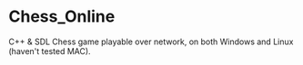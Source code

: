 Chess_Online
============

C++ &amp; SDL Chess game playable over network, on both Windows and Linux (haven't tested MAC). 